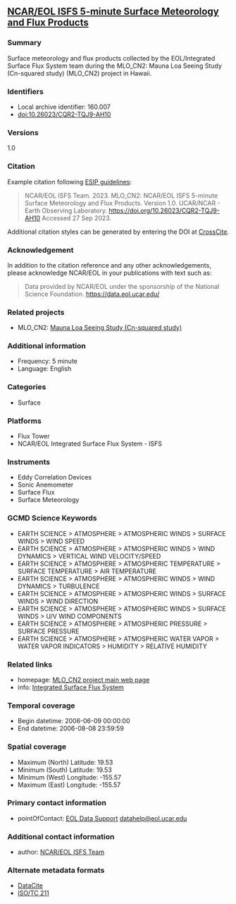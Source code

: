 ## [NCAR/EOL ISFS 5-minute Surface Meteorology and Flux Products](https://data.eol.ucar.edu/dataset/160.007)

### Summary

Surface meteorology and flux products collected by the EOL/Integrated Surface Flux System team during the MLO_CN2: Mauna Loa Seeing Study (Cn-squared study) (MLO_CN2) project in Hawaii.

### Identifiers

 * Local archive identifier: 160.007
 * [doi:10.26023/CQR2-TQJ9-AH10](https://doi.org/10.26023/CQR2-TQJ9-AH10)

### Versions

1.0

### Citation

Example citation following [ESIP guidelines](http://bit.ly/data_citation):

> NCAR/EOL ISFS Team. 2023. MLO_CN2: NCAR/EOL ISFS 5-minute Surface Meteorology and Flux Products. Version 1.0. UCAR/NCAR - Earth Observing Laboratory. https://doi.org/10.26023/CQR2-TQJ9-AH10 Accessed 27 Sep 2023.

Additional citation styles can be generated by entering the DOI at [CrossCite](https://citation.crosscite.org/).

### Acknowledgement

In addition to the citation reference and any other acknowledgements,
please acknowledge NCAR/EOL in your publications with text such as:

>  Data provided by NCAR/EOL under the sponsorship of the National Science Foundation. https://data.eol.ucar.edu/

### Related projects

 * MLO_CN2: [Mauna Loa Seeing Study (Cn-squared study)](https://data.eol.ucar.edu/project/MLO_CN2)

### Additional information

 * Frequency: 5 minute
 * Language: English

### Categories

 * Surface

### Platforms

 * Flux Tower
 * NCAR/EOL Integrated Surface Flux System - ISFS

### Instruments

 * Eddy Correlation Devices
 * Sonic Anemometer
 * Surface Flux
 * Surface Meteorology

### GCMD Science Keywords

 * EARTH SCIENCE > ATMOSPHERE > ATMOSPHERIC WINDS > SURFACE WINDS > WIND SPEED
 * EARTH SCIENCE > ATMOSPHERE > ATMOSPHERIC WINDS > WIND DYNAMICS > VERTICAL WIND VELOCITY/SPEED
 * EARTH SCIENCE > ATMOSPHERE > ATMOSPHERIC TEMPERATURE > SURFACE TEMPERATURE > AIR TEMPERATURE
 * EARTH SCIENCE > ATMOSPHERE > ATMOSPHERIC WINDS > WIND DYNAMICS > TURBULENCE
 * EARTH SCIENCE > ATMOSPHERE > ATMOSPHERIC WINDS > SURFACE WINDS > WIND DIRECTION
 * EARTH SCIENCE > ATMOSPHERE > ATMOSPHERIC WINDS > SURFACE WINDS > U/V WIND COMPONENTS
 * EARTH SCIENCE > ATMOSPHERE > ATMOSPHERIC PRESSURE > SURFACE PRESSURE
 * EARTH SCIENCE > ATMOSPHERE > ATMOSPHERIC WATER VAPOR > WATER VAPOR INDICATORS > HUMIDITY > RELATIVE HUMIDITY

### Related links

 * homepage: [MLO_CN2 project main web page](http://www.eol.ucar.edu/isf/projects/MLO_CN2/)
 * info: [Integrated Surface Flux System](https://www.eol.ucar.edu/observing_facilities/isfs)

### Temporal coverage

 * Begin datetime: 2006-06-09 00:00:00 
 * End datetime: 2006-08-08 23:59:59 

### Spatial coverage

 * Maximum (North) Latitude: 19.53
 * Minimum (South) Latitude: 19.53
 * Minimum (West) Longitude: -155.57
 * Maximum (East) Longitude: -155.57

### Primary contact information

 * pointOfContact: [EOL Data Support](https://data.eol.ucar.edu/contact/show/1) <datahelp@eol.ucar.edu> 

### Additional contact information

 * author: [NCAR/EOL ISFS Team](https://data.eol.ucar.edu/contact/show/3140)

### Alternate metadata formats

 * [DataCite](https://data.eol.ucar.edu/dataset/160.007?format=datacite)
 * [ISO/TC 211](https://data.eol.ucar.edu/dataset/160.007?format=isotc211)
